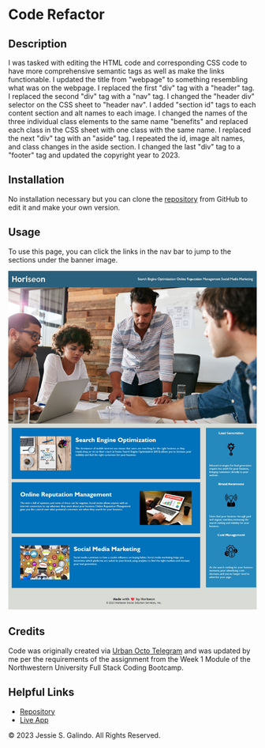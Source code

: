 # Code Refactor

## Description

I was tasked with editing the HTML code and corresponding CSS code to have more comprehensive semantic tags as well as make the links functionable. I updated the title from "webpage" to something resembling what was on the webpage. I replaced the first "div" tag with a "header" tag. I replaced the second "div" tag with a "nav" tag. I changed the "header div" selector on the CSS sheet to "header nav". I added "section id" tags to each content section and alt names to each image. I changed the names of the three individual class elements to the same name "benefits" and replaced each class in the CSS sheet with one class with the same name. I replaced the next "div" tag with an "aside" tag. I repeated the id, image alt names, and class changes in the aside section. I changed the last "div" tag to a "footer" tag and updated the copyright year to 2023.

## Installation

No installation necessary but you can clone the [repository](https://github.com/MrMessyFace/code-refactor) from GitHub to edit it and make your own version.

## Usage

To use this page, you can click the links in the nav bar to jump to the sections under the banner image.

![Screenshot](./assets/images/code-refactor.jpg)

## Credits

Code was originally created via [Urban Octo Telegram](https://github.com/coding-boot-camp/urban-octo-telegram) and was updated by me per the requirements of the assignment from the Week 1 Module of the Northwestern University Full Stack Coding Bootcamp.

## Helpful Links

- [Repository](https://github.com/MrMessyFace/code-refactor)
- [Live App](https://mrmessyface.github.io/code-refactor/)

&copy; 2023 Jessie S. Galindo. All Rights Reserved.
